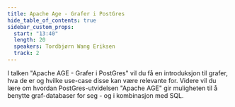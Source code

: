 ```yaml
---
title: Apache Age - Grafer i PostGres
hide_table_of_contents: true
sidebar_custom_props:
  start: "13:40"
  length: 20
  speakers: Tordbjørn Wang Eriksen
  track: 2
---
```



I talken "Apache AGE - Grafer i PostGres" vil du få en introduksjon til grafer, hva de er og hvilke use-case disse kan være relevante for. Videre vil du lære om hvordan PostGres-utvidelsen "Apache AGE" gir muligheten til å benytte graf-databaser for seg - og i kombinasjon med SQL.